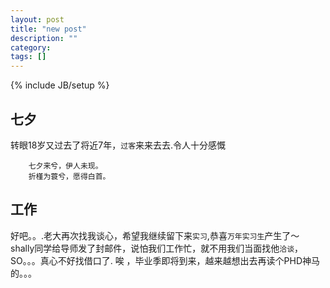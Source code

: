 ```yaml
---
layout: post
title: "new post"
description: ""
category: 
tags: []
---
```

{% include JB/setup %}

## 七夕
转眼18岁又过去了将近7年，`过客`来来去去.令人十分感慨

		七夕来兮，伊人未现。
		折槿为蓑兮，愿得白首。
		
## 工作
好吧。。.老大再次找我谈心，希望我继续留下来`实习`,恭喜`万年实习生`产生了～ shally同学给导师发了封邮件，说怕我们工作忙，就不用我们当面找他`洽谈`，SO。。。真心不好找借口了.
唉 ，毕业季即将到来，越来越想出去再读个PHD神马的。。。